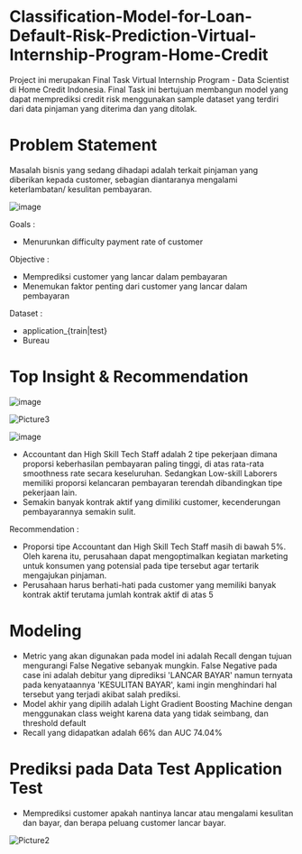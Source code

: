# Classification-Model-for-Loan-Default-Risk-Prediction-Virtual-Internship-Program-Home-Credit

Project ini merupakan Final Task Virtual Internship Program - Data Scientist di Home Credit Indonesia.
Final Task ini bertujuan membangun model yang dapat memprediksi credit risk menggunakan sample dataset yang terdiri dari data pinjaman yang diterima dan yang ditolak.


# Problem Statement

Masalah bisnis yang sedang dihadapi adalah terkait pinjaman yang diberikan kepada customer, sebagian diantaranya mengalami keterlambatan/ kesulitan pembayaran. 

![image](https://user-images.githubusercontent.com/114457985/210165533-6a33cfd6-cdb0-4f82-8cff-2c77126faa59.png)



Goals : 
- Menurunkan difficulty payment rate of customer

Objective : 
- Memprediksi customer yang lancar dalam pembayaran
- Menemukan faktor penting dari customer yang lancar dalam pembayaran

Dataset : 
- application_{train|test}
- Bureau


# Top Insight & Recommendation

![image](https://user-images.githubusercontent.com/114457985/210165598-eb88d896-c254-4b22-a32a-4d30657d4eb0.png)


![Picture3](https://user-images.githubusercontent.com/114457985/210165659-f3006816-5887-487f-9c15-699683fd207d.jpg)

![image](https://user-images.githubusercontent.com/114457985/210165604-1d944be1-b186-4f66-b130-6039f219a22d.png)


- Accountant dan High Skill Tech Staff adalah 2 tipe pekerjaan dimana proporsi keberhasilan pembayaran paling tinggi, di atas rata-rata smoothness rate secara keseluruhan. Sedangkan Low-skill Laborers memiliki proporsi kelancaran pembayaran terendah dibandingkan tipe pekerjaan lain.
- Semakin banyak kontrak aktif yang dimiliki customer, kecenderungan pembayarannya semakin sulit.

Recommendation :
- Proporsi tipe Accountant dan High Skill Tech Staff masih di bawah 5%. Oleh karena itu, perusahaan dapat mengoptimalkan kegiatan marketing untuk konsumen yang potensial pada tipe tersebut agar tertarik mengajukan pinjaman. 
- Perusahaan harus berhati-hati pada customer yang memiliki banyak kontrak aktif terutama jumlah kontrak aktif di atas 5


# Modeling 

- Metric yang akan digunakan pada model ini adalah Recall dengan tujuan mengurangi False Negative sebanyak mungkin. False Negative pada case ini adalah debitur yang diprediksi 'LANCAR BAYAR' namun ternyata pada kenyataannya 'KESULITAN BAYAR', kami ingin menghindari hal tersebut yang terjadi akibat salah prediksi. 
- Model akhir yang dipilih adalah Light Gradient Boosting Machine dengan menggunakan class weight karena data yang tidak seimbang, dan threshold default 
- Recall yang didapatkan adalah 66% dan AUC 74.04%


# Prediksi pada Data Test Application Test

- Memprediksi customer apakah nantinya lancar atau mengalami kesulitan dan bayar, dan berapa peluang customer lancar bayar.

![Picture2](https://user-images.githubusercontent.com/114457985/210165663-286c47c0-c700-4392-8629-34002313e124.jpg)



